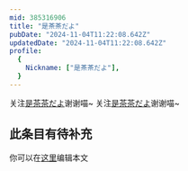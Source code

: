 ```yaml
---
mid: 385316906
title: "是茶茶だよ"
pubDate: "2024-11-04T11:22:08.642Z"
updatedDate: "2024-11-04T11:22:08.642Z"
profile:
  {
    Nickname: ["是茶茶だよ"],
  }
---
```


关注[是茶茶だよ](https://space.bilibili.com/385316906)谢谢喵~ 关注[是茶茶だよ](https://space.bilibili.com/385316906)谢谢喵~

## 此条目有待补充
你可以在[这里](https://github.com/Yuhanawa/VTuber.ICU/edit/master/src/content/v/是茶茶だよ/index.md)编辑本文
